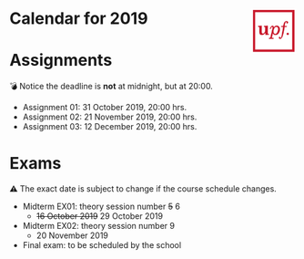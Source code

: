 
# <img src="upf_logo.png" align="right" width="80"/>Calendar for 2019

# Assignments

:bomb: Notice the deadline is **not** at midnight, but at 20:00.

* Assignment 01: 31 October 2019, 20:00 hrs.
* Assignment 02: 21 November 2019, 20:00 hrs.
* Assignment 03: 12 December 2019, 20:00 hrs.

# Exams

:warning: The exact date is subject to change if the course schedule changes.

* Midterm EX01: theory session number <strike>5</strike> 6
    * <strike>16 October 2019</strike> 29 October 2019
* Midterm EX02: theory session number 9
    * 20 November 2019
* Final exam: to be scheduled by the school
